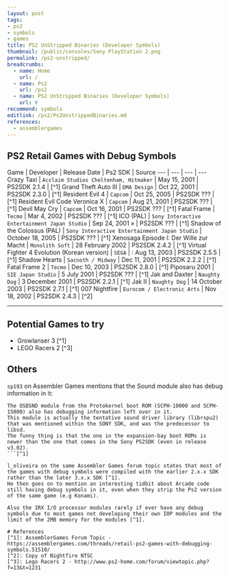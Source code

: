 ```yaml
---
layout: post
tags: 
- ps2
- symbols
- games
title: PS2 UnStripped Binaries (Developer Symbols)
thumbnail: /public/consoles/Sony PlayStation 2.png
permalink: /ps2-unstripped/
breadcrumbs:
  - name: Home
    url: /
  - name: Ps2
    url: /ps2
  - name: PS2 UnStripped Binaries (Developer Symbols)
    url: #
recommend: symbols
editlink: /ps2/Ps2UnstrippedBinaries.md
references:
  - assemblergames
---
```


## PS2 Retail Games with Debug Symbols

Game | Developer | Release Date | Ps2 SDK | Source
--- | --- | --- | ---
Crazy Taxi | `Acclaim Studios Cheltenham, Hitmaker` | May 15, 2001 | PS2SDK 2.1.4 | [^1]
Grand Theft Auto III | `DMA Design` | Oct 22, 2001 | PS2SDK 2.3.0 | [^1]
Resident Evil 4 | `Capcom` | Oct 25, 2005 | PS2SDK ??? | [^1]
Resident Evil Code Veronica X | `Capcom` | Aug 21, 2001 | PS2SDK ??? | [^1]
Devil May Cry | `Capcom` | Oct 16, 2001  | PS2SDK ??? | [^1]
Fatal Frame | `Tecmo` | Mar 4, 2002 | PS2SDK ??? | [^1]
ICO (PAL)  | `Sony Interactive Entertainment Japan Studio` | Sep 24, 2001 » | PS2SDK ??? | [^1]
Shadow of the Colossus (PAL) | `Sony Interactive Entertainment Japan Studio` | October 18, 2005 | PS2SDK ??? | [^1]
Xenosaga Episode I: Der Wille zur Macht | `Monolith Soft` | 28 February 2002 | PS2SDK 2.4.2 | [^1]
Virtual Fighter 4 Evolution (Korean version) | `SEGA` | : Aug 13, 2003 | PS2SDK 2.5.5 | [^1]
Shadow Hearts | `Sacnoth / Midway` | Dec 11, 2001 | PS2SDK 2.2.2 | [^1]
Fatal Frame 2 | `Tecmo` | Dec 10, 2003 | PS2SDK 2.8.0 | [^1]
Piposaru 2001 | `SIE Japan Studio` | 5 July 2001 | PS2SDK ??? | [^1]
Jak and Daxter | `Naughty Dog` | 3 December 2001 | PS2SDK 2.2.1 | [^1]
Jak II | `Naughty Dog` | 14 October 2003 | PS2SDK 2.7.1 | [^1]
007 Nightfire | `Eurocom / Electronic Arts` |  Nov 18, 2002 | PS2SDK 2.4.3 | [^2] 

---
## Potential Games to try
* Growlanser 3 [^1]
* LEGO Racers 2 [^3]

## Others
`sp193` on Assembler Games mentions that the Sound module also has debug information in it:
```
The OSDSND module from the Protokernel boot ROM (SCPH-10000 and SCPH-15000) also has debugging information left over in it. 
This module is actually the tentative sound driver library (librspu2) that was mentioned within the SONY SDK, and was the predecessor to libsd. 
The funny thing is that the one in the expansion-bay boot ROMs is newer than the one that comes in the Sony PS2SDK (even in release v3.02).
```[^1]

l_oliveira on the same Assembler Games forum topic states that most of the games with debug symbols were compiled with the earlier 2.x.x SDK rather than the later 3.x.x SDK [^1]. 
He then goes on to mention an interesting tidbit about Arcade code still having debug symbols in it, even when they strip the Ps2 version of the same game (e.g Konami).

Also the IRX I/O processor modules rarely if ever have any debug symbols due to most games not developing their own IOP modules and the limit of the 2MB memory for the modules [^1].

# References
[^1]: AssemblerGames Forum Topic - https://assemblergames.com/threads/retail-ps2-games-with-debugging-symbols.51510/
[^2]: Copy of Nightfire NTSC
[^3]: Lego Racers 2 - http://www.ps2-home.com/forum/viewtopic.php?f=13&t=1231

